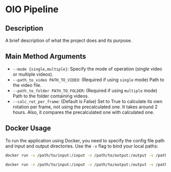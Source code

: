 # OIO Pipeline

## Description
A brief description of what the project does and its purpose.

## Main Method Arguments
- `--mode {single,multiple}`: Specify the mode of operation (single video or multiple videos).
- `--path_to_video PATH_TO_VIDEO`: (Required if using `single` mode) Path to the video file.
- `--path_to_folder PATH_TO_FOLDER`: (Required if using `multiple` mode) Path to the folder containing videos.
- `--calc_rot_per_frame`: (Default is False) Set to True to calculate its own rotation per frame, not using the precalculated one. It takes around 2 hours. Also, it compares the precalculated one with calculated one.

## Docker Usage
To run the application using Docker, you need to specify the config file path and input and output directories. Use the `-v` flag to bind your local paths:

```bash
docker run -v /path/to/input:/input -v /path/to/output:/output -v /path/to/config/config.py:/app/src/config.py oio-pipeline --mode multiple
```
```bash
docker run -v /path/to/input:/input -v /path/to/output:/output -v /path/to/config/config.py:/app/src/config.py oio-pipeline --mode single --path_to_video '/input/GX010009_cely zavit clona nahoru.MP4'
```